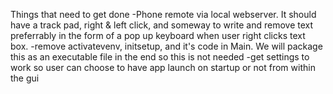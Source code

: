Things that need to get done
-Phone remote via local webserver. It should have a track pad, right & left click, and someway to write and remove text preferrably in the form of a pop up keyboard when user right clicks text box.
-remove activatevenv, initsetup, and it's code in Main. We will package this as an executable file in the end so this is not needed
-get settings to work so user can choose to have app launch on startup or not from within the gui
